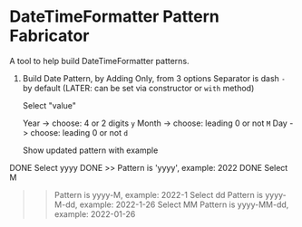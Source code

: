 # DateTimeFormatter Pattern Fabricator

A tool to help build DateTimeFormatter patterns.

1. Build Date Pattern, by Adding Only, from 3 options
    Separator is dash `-` by default (LATER: can be set via constructor or `with` method)

    Select "value"

      Year  -> choose: 4 or 2 digits `y`
      Month -> choose: leading 0 or not `M`
      Day   -> choose: leading 0 or not `d`

    Show updated pattern with example

DONE Select yyyy
DONE >> Pattern is 'yyyy', example: 2022
DONE Select M
>> Pattern is yyyy-M, example: 2022-1
Select dd
>> Pattern is yyyy-M-dd, example: 2022-1-26
Select MM
>> Pattern is yyyy-MM-dd, example: 2022-01-26
